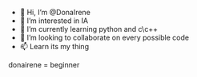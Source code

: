 - 👋 Hi, I’m @DonaIrene
- 👀 I’m interested in IA
- 🌱 I’m currently learning python and c\c++
- 💞️ I’m looking to collaborate on every possible code
- 📫 Learn its my thing

donairene = beginner


